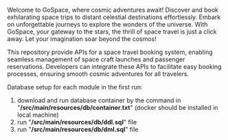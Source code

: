 Welcome to GoSpace, where cosmic adventures await! Discover and book exhilarating space trips to distant celestial destinations effortlessly. Embark on unforgettable journeys to explore the wonders of the universe. With GoSpace, your gateway to the stars, the thrill of space travel is just a click away. Let your imagination soar beyond the cosmos!

This repository provide APIs for a space travel booking system, enabling seamless management of space craft launches and passenger reservations. Developers can integrate these APIs to facilitate easy booking processes, ensuring smooth cosmic adventures for all travelers.

Database setup for each module in the first run:
1. download and run database container by the command in "**<module-name>/src/main/resources/db/container.txt**" (docker should be installed in local machine) 
2. run "**<module-name>/src/main/resources/db/ddl.sql**" file 
3. run "**<module-name>/src/main/resources/db/dml.sql**" file